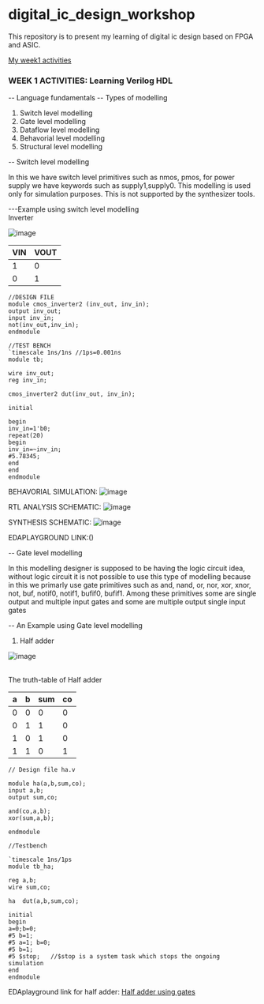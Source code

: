 # digital_ic_design_workshop
This repository is to present my learning of digital ic  design based on FPGA and ASIC. 

[My week1 activities](https://github.com/ASHREDD/digital_ic_design_workshop/tree/main/Week-1%20Activities)

### WEEK 1 ACTIVITIES: Learning Verilog HDL
-- Language fundamentals
-- Types of modelling
<ol>
  <li>Switch level modelling</li>
    <li>Gate level modelling</li>
    <li>Dataflow level modelling</li>
    <li>Behavorial level modelling</li>
    <li>Structural level modelling</li>
</ol>

-- Switch level modelling
<p allign="justify">In this we have switch level primitives such as nmos, pmos, for power supply we have keywords such as supply1,supply0. This modelling is used only for simulation purposes. This is not supported by the synthesizer tools.</p> 
---Example using switch level modelling 
<br>Inverter<br>

![image](https://github.com/ASHREDD/digital_ic_design_workshop/assets/168950588/caf0e82a-7a79-482f-92ca-5d2c57f3c510)

|VIN|VOUT|
|---|----|
|1|0|
|0|1|

```
//DESIGN FILE
module cmos_inverter2 (inv_out, inv_in);
output inv_out;
input inv_in;
not(inv_out,inv_in);
endmodule

```


```
//TEST BENCH
`timescale 1ns/1ns //1ps=0.001ns
module tb;

wire inv_out;
reg inv_in;

cmos_inverter2 dut(inv_out, inv_in);

initial

begin
inv_in=1'b0;
repeat(20)
begin
inv_in=~inv_in;
#5.78345;
end
end
endmodule

```

BEHAVORIAL SIMULATION:
![image](https://github.com/ASHREDD/digital_ic_design_workshop/assets/168950588/3d039c35-6070-4e4b-ada8-32a8b62d941f)


RTL ANALYSIS SCHEMATIC:
![image](https://github.com/ASHREDD/digital_ic_design_workshop/assets/168950588/ac3f4f2e-5251-4367-96bb-eb86c0d199e5)


SYNTHESIS SCHEMATIC:
![image](https://github.com/ASHREDD/digital_ic_design_workshop/assets/168950588/24bdabf5-dcf9-487d-84ae-732f1b8e96c2)


EDAPLAYGROUND LINK:() 


-- Gate level modelling
<p allign="justify">In this modelling designer is supposed to be having the logic circuit idea, without logic circuit it is not possible to use this type of modelling because in this we primarly use gate primitives
such as and, nand, or, nor, xor, xnor, not, buf, notif0, notif1, bufif0, bufif1. Among these primitives some are single output and multiple input gates and some are multiple output single input gates</p>

-- An Example using Gate level modelling

1. Half adder

![image](https://github.com/ASHREDD/digital_ic_design_workshop/assets/168950588/f26f9e3d-3ba6-4e01-9668-d4a65eec3619)

<br>The truth-table of Half adder<br>

|a|b|sum|co|
|-|-|---|--|
|0|0|0|0|
|0|1|1|0|
|1|0|1|0|
|1|1|0|1|

```
// Design file ha.v

module ha(a,b,sum,co);
input a,b;
output sum,co;

and(co,a,b);
xor(sum,a,b);

endmodule

//Testbench

`timescale 1ns/1ps
module tb_ha;

reg a,b;
wire sum,co;

ha  dut(a,b,sum,co);

initial
begin
a=0;b=0;
#5 b=1;
#5 a=1; b=0;
#5 b=1;
#5 $stop;   //$stop is a system task which stops the ongoing simulation
end
endmodule
```
EDAplayground link for half adder: [Half adder using gates](https://www.edaplayground.com/x/8rjq)


